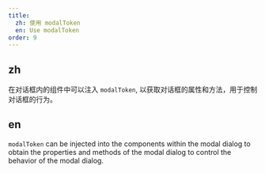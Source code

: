 ```yaml
---
title:
  zh: 使用 modalToken
  en: Use modalToken
order: 9
---
```


## zh

在对话框内的组件中可以注入 `modalToken`, 以获取对话框的属性和方法，用于控制对话框的行为。

## en

`modalToken` can be injected into the components within the modal dialog to obtain the properties and methods of the modal dialog to control the behavior of the modal dialog.
